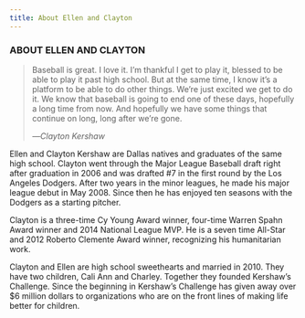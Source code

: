```yaml
---
title: About Ellen and Clayton
---
```


### ABOUT ELLEN AND CLAYTON

<div class="pa4">
  <blockquote class="athelas ml0 mt0 pl4 black-90 bl bw2 b--blue">
    <p class="f5 f4-m f3-l lh-copy measure mt0">
      Baseball is great. I love it. I’m thankful I get to play it, blessed to be able to play it past high school. But at the same time, I know it’s a platform to be able to do other things. We’re just excited we get to do it. We know that baseball is going to end one of these days, hopefully a long time from now. And hopefully we have some things that continue on long, long after we’re gone.
    </p>
    <cite class="f6 ttu tracked fs-normal">―Clayton Kershaw</cite>
  </blockquote>
</div>



Ellen and Clayton Kershaw are Dallas natives and graduates of the same high school. Clayton went through the Major League Baseball draft right after graduation in 2006 and was drafted \#7 in the first round by the Los Angeles Dodgers. After two years in the minor leagues, he made his major league debut in May 2008. Since then he has enjoyed ten seasons with the Dodgers as a starting pitcher.

Clayton is a three-time Cy Young Award winner, four-time Warren Spahn Award winner and 2014 National League MVP. He is a seven time All-Star and 2012 Roberto Clemente Award winner, recognizing his humanitarian work.

Clayton and Ellen are high school sweethearts and married in 2010. They have two children, Cali Ann and Charley. Together they founded Kershaw’s Challenge. Since the beginning in Kershaw’s Challenge has given away over $6 million dollars to organizations who are on the front lines of making life better for children.
